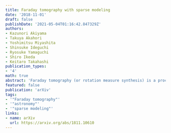 ```yaml
---
title: Faraday tomography with sparse modeling
date: '2018-11-01'
draft: false
publishDate: '2021-05-04T01:16:42.847329Z'
authors:
- Kazunori Akiyama
- Takuya Akahori
- Yoshimitsu Miyashita
- Shinsuke Ideguchi
- Ryosuke Yamaguchi
- Shiro Ikeda
- Keitaro Takahashi
publication_types:
- '4'
math: true
abstract: 'Faraday tomography (or rotation measure synthesis) is a procedure to convert linear polarization spectra into the Faraday dispersion function, which provides us with unique information of magneto-ionic media along the line of sight. Mathematical formulation of Faraday tomography is similar to polarimetric imaging of radio interferometry, where many new methods have been actively developed and shown to outperform the standard CLEAN approaches. In this paper, we propose a sparse reconstruction technique to Faraday tomography. This technique is being developed for interferometric imaging and utilizes computationally less expensive convex regularization functions such as $\ell_1$-norm and total variation (TV) or total squared variation (TSV). The proposed technique solves a convex optimization, and therefore its solution is determined uniquely regardless of the initial condition for given regularization parameters that can be optimized by data themselves. Using a physically-motivated model of turbulent galactic magnetized plasma, we demonstrate that the proposed technique outperforms RM-CLEAN and provides higher-fidelity reconstruction. The proposed technique would be a powerful tool in broadband polarimetry with the Square Kilometre Array (SKA) and its precursors.'
featured: false
publication: 'arXiv'
tags:
- '"Faraday tomography"'
- '"astronomy"'
- '"sparse modeling"'
links:
- name: arXiv
  url: https://arxiv.org/abs/1811.10610
---
```


